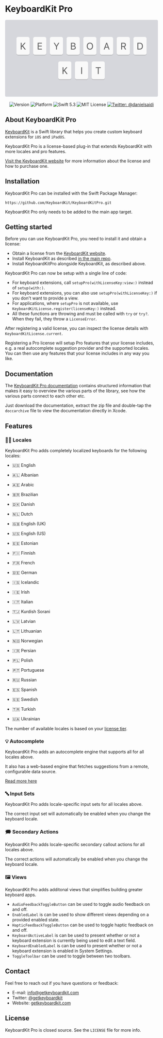 # KeyboardKit Pro

<p align="center">
    <img src ="Resources/Logo.png" width=600 />
</p>

<p align="center">
    <img src="https://img.shields.io/github/v/release/KeyboardKit/KeyboardKit?color=%2300550&sort=semver" alt="Version" />
    <img src="https://img.shields.io/cocoapods/p/KeyboardKit.svg?style=flat" alt="Platform" />
    <img src="https://img.shields.io/badge/Swift-5.3-orange.svg" alt="Swift 5.3" />
    <img src="https://img.shields.io/github/license/KeyboardKit/KeyboardKit" alt="MIT License" />
    <a href="https://twitter.com/danielsaidi">
        <img src="https://img.shields.io/badge/contact-@danielsaidi-blue.svg?style=flat" alt="Twitter: @danielsaidi" />
    </a>
</p>


## About KeyboardKit Pro

[KeyboardKit][KeyboardKit] is a Swift library that helps you create custom keyboard extensions for `iOS` and `iPadOS`.  

KeyboardKit Pro is a license-based plug-in that extends KeyboardKit with more locales and pro features.

[Visit the KeyboardKit website][Licenses] for more information about the license and how to purchase one.



## Installation

KeyboardKit Pro can be installed with the Swift Package Manager:

```
https://github.com/KeyboardKit/KeyboardKitPro.git
```

KeyboardKit Pro only needs to be added to the main app target.



## Getting started

Before you can use KeyboardKit Pro, you need to install it and obtain a license:

* Obtain a license from the [KeyboardKit website][Licenses].
* Install KeyboardKit as described [in the main repo][KeyboardKit].
* Install KeyboardKitPro alongside KeyboardKit, as described above.

KeyboardKit Pro can now be setup with a single line of code:

* For keyboard extensions, call `setupPro(withLicenseKey:view:)` instead of `setup(with:)`. 
* For keyboard extensions, you can also use `setupPro(withLicenseKey:)` if you don't want to provide a view.
* For applications, where `setupPro` is not available, use `KeyboardKitLicense.register(licenseKey:)` instead.
* All these functions are throwing and must be called with `try` or `try?`. When they fail, they throw a `LicenseError`.

After registering a valid license, you can inspect the license details with `KeyboardKitLicense.current`.

Registering a Pro license will setup Pro features that your license includes, e.g. a real autocomplete suggestion provider and the supported locales. You can then use any features that your license includes in any way you like.



## Documentation

The [KeyboardKit Pro documentation][Documentation] contains structured information that makes it easy to overview the various parts of the library, see how the various parts connect to each other etc.

Just download the documentation, extract the zip file and double-tap the `doccarchive` file to view the documentation directly in Xcode.



## Features


### 🏳️‍🌈 Locales

KeyboardKit Pro adds completely localized keyboards for the following locales:

* 🇺🇸 English

* 🇦🇱 Albanian
* 🇦🇪 Arabic
* 🇧🇷 Brazilian
* 🇩🇰 Danish
* 🇳🇱 Dutch
* 🇬🇧 English (UK)
* 🇺🇸 English (US)
* 🇪🇪 Estonian
* 🇫🇮 Finnish
* 🇫🇷 French
* 🇩🇪 German
* 🇮🇸 Icelandic
* 🇮🇪 Irish
* 🇮🇹 Italian
* 🇹🇯 Kurdish Sorani
* 🇱🇻 Latvian
* 🇱🇹 Lithuanian
* 🇳🇴 Norwegian
* 🇮🇷 Persian
* 🇵🇱 Polish
* 🇵🇹 Portuguese
* 🇷🇺 Russian
* 🇪🇸 Spanish
* 🇸🇪 Swedish
* 🇹🇷 Turkish
* 🇺🇦 Ukrainian

The number of available locales is based on your [license tier][Licenses].


### 💡 Autocomplete

KeyboardKit Pro adds an autocomplete engine that supports all for all locales above.

It also has a web-based engine that fetches suggestions from a remote, configurable data source. 

[Read more here][Autocomplete]


### 🔤 Input Sets

KeyboardKit Pro adds locale-specific input sets for all locales above.

The correct input set will automatically be enabled when you change the keyboard locale.


### 🗯 Secondary Actions

KeyboardKit Pro adds locale-specific secondary callout actions for all locales above.

The correct actions will automatically be enabled when you change the keyboard locale.


### 🖼 Views

KeyboardKit Pro adds additonal views that simplifies building greater keyboard apps.

* `AudioFeedbackToggleButton` can be used to toggle audio feedback on and off.
* `EnabledLabel` is can be used to show different views depending on a provided enabled state.
* `HapticFeedbackToggleButton` can be used to toggle haptic feedback on and off.
* `KeyboardActiveLabel` is can be used to present whether or not a keyboard extension is currently being used to edit a text field.
* `KeyboardEnabledLabel` is can be used to present whether or not a keyboard extension is enabled in System Settings.
* `ToggleToolbar` can be used to toggle between two toolbars.



## Contact

Feel free to reach out if you have questions or feedback:

* E-mail: [info@getkeyboardkit.com][Email]
* Twitter: [@getkeyboardkit][Twitter]
* Website: [getkeyboardkit.com][Website]



## License

KeyboardKit Pro is closed source. See the `LICENSE` file for more info.


[Email]: mailto:info@getkeyboardkit.com
[Twitter]: http://www.twitter.com/getkeyboardkit
[Website]: https://getkeyboardkit.com
[Licenses]: https://getkeyboardkit.com/pro

[Documentation]: https://github.com/KeyboardKit/KeyboardKitPro/raw/master/Docs/KeyboardKitPro.doccarchive.zip
[KeyboardKit]: https://github.com/KeyboardKit/KeyboardKit

[Autocomplete]: https://github.com/KeyboardKit/KeyboardKitPro/blob/master/Readmes/Autocomplete.md
